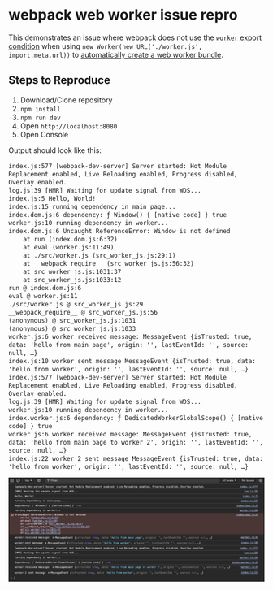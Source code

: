 # webpack web worker issue repro

This demonstrates an issue where webpack does not use the [`worker` export condition](https://webpack.js.org/guides/package-exports/#target-environment) when using `new Worker(new URL('./worker.js', import.meta.url))` to [automatically create a web worker bundle](https://webpack.js.org/guides/web-workers/#syntax).

## Steps to Reproduce

1. Download/Clone repository
2. `npm install`
3. `npm run dev`
4. Open `http://localhost:8080`
5. Open Console

Output should look like this:

```log
index.js:577 [webpack-dev-server] Server started: Hot Module Replacement enabled, Live Reloading enabled, Progress disabled, Overlay enabled.
log.js:39 [HMR] Waiting for update signal from WDS...
index.js:5 Hello, World!
index.js:15 running dependency in main page...
index.dom.js:6 dependency: ƒ Window() { [native code] } true
worker.js:10 running dependency in worker...
index.dom.js:6 Uncaught ReferenceError: Window is not defined
    at run (index.dom.js:6:32)
    at eval (worker.js:11:49)
    at ./src/worker.js (src_worker_js.js:29:1)
    at __webpack_require__ (src_worker_js.js:56:32)
    at src_worker_js.js:1031:37
    at src_worker_js.js:1033:12
run @ index.dom.js:6
eval @ worker.js:11
./src/worker.js @ src_worker_js.js:29
__webpack_require__ @ src_worker_js.js:56
(anonymous) @ src_worker_js.js:1031
(anonymous) @ src_worker_js.js:1033
worker.js:6 worker received message: MessageEvent {isTrusted: true, data: 'hello from main page', origin: '', lastEventId: '', source: null, …}
index.js:10 worker sent message MessageEvent {isTrusted: true, data: 'hello from worker', origin: '', lastEventId: '', source: null, …}
index.js:577 [webpack-dev-server] Server started: Hot Module Replacement enabled, Live Reloading enabled, Progress disabled, Overlay enabled.
log.js:39 [HMR] Waiting for update signal from WDS...
worker.js:10 running dependency in worker...
index.worker.js:6 dependency: ƒ DedicatedWorkerGlobalScope() { [native code] } true
worker.js:6 worker received message: MessageEvent {isTrusted: true, data: 'hello from main page to worker 2', origin: '', lastEventId: '', source: null, …}
index.js:22 worker 2 sent message MessageEvent {isTrusted: true, data: 'hello from worker', origin: '', lastEventId: '', source: null, …}
```

![Screenshot of Chrome DevTools Console with above log output](./log.png)
